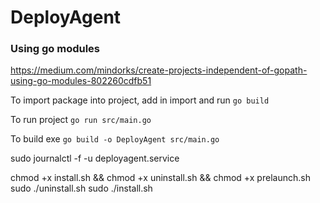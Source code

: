 # DeployAgent

### Using go modules
https://medium.com/mindorks/create-projects-independent-of-gopath-using-go-modules-802260cdfb51

To import package into project, add in import and run
```go build```

To run project ```go run src/main.go```

To build exe ```go build -o DeployAgent src/main.go```

sudo journalctl -f -u deployagent.service

chmod +x install.sh && chmod +x uninstall.sh && chmod +x prelaunch.sh
sudo ./uninstall.sh
sudo ./install.sh